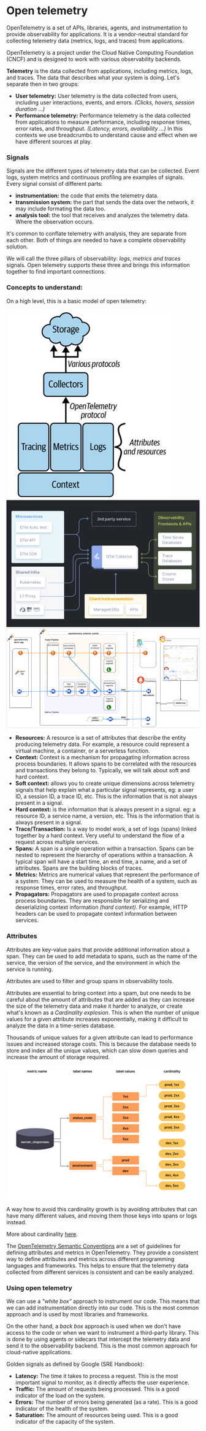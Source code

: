 # Open telemetry

OpenTelemetry is a set of APIs, libraries, agents, and instrumentation to provide observability for applications. It is a vendor-neutral standard for collecting telemetry data (metrics, logs, and traces) from applications. 

OpenTelemetry is a project under the Cloud Native Computing Foundation (CNCF) and is designed to work with various observability backends.

**Telemetry** is the data collected from applications, including metrics, logs, and traces. The data that describes what your system is doing. Let's separate then in two groups:

- **User telemetry:** User telemetry is the data collected from users, including user interactions, events, and errors. *(Clicks, hovers, session duration ...)*
- **Performance telemetry:** Performance telemetry is the data collected from applications to measure performance, including response times, error rates, and throughput. *(Latency, errors, availability ...)* In this contexts we use breadcrumbs to understand cause and effect when we have different sources at play.

###  Signals

Signals are the different types of telemetry data that can be collected. Event logs, system metrics and continuous profiling are examples of signals.
Every signal consist of different parts:
- **instrumentation:** the code that emits the telemetry data.
- **transmission system:** the part that sends the data over the network, it may include formating the data too.
- **analysis tool:** the tool that receives and analyzes the telemetry data. Where the observation occurs.

It's common to conflate telemetry with analysis, they are separate from each other. Both of things are needed to have a complete observability solution.

We will call the three pillars of observability: *logs, metrics and traces* signals. Open telemetry supports these three and brings this information together to find important connections.

### Concepts to understand:

On a high level, this is a basic model of open telemetry: 


![open_telemetry](../figures/open_telemetry/open_telemetry.png)
![otel](../figures/open_telemetry/otel.png)
![example](../figures/open_telemetry/prometeus_graphana_example.png)

- **Resources:** A resource is a set of attributes that describe the entity producing telemetry data. For example, a resource could represent a virtual machine, a container, or a serverless function.
- **Context:** Context is a mechanism for propagating information across process boundaries. It allows spans to be correlated with the resources and transactions they belong to. Typically, we will talk about soft and hard context.
- **Soft context:** allows you to create unique dimensions across telemetry signals that help explain what a particular signal represents, eg: a user ID, a session ID, a trace ID, etc. This is the information that is not always present in a signal.
- **Hard context:** is the information that is always present in a signal. eg: a resource ID, a service name, a version, etc. This is the information that is always present in a signal.
- **Trace/Transaction:** Is a way to model work, a set of logs (spans) linked together by a hard context. Very useful to understand the flow of a request across multiple services.
- **Spans:** A span is a single operation within a transaction. Spans can be nested to represent the hierarchy of operations within a transaction. A typical span will have a start time, an end time, a name, and a set of attributes. Spans are the building blocks of traces.
- **Metrics:** Metrics are numerical values that represent the performance of a system. They can be used to measure the health of a system, such as response times, error rates, and throughput.
- **Propagators:** Propagators are used to propagate context across process boundaries. They are responsible for serializing and deserializing context information *(hard context)*. For example, HTTP headers can be used to propagate context information between services.

### Attributes

Attributes are key-value pairs that provide additional information about a span. They can be used to add metadata to spans, such as the name of the service, the version of the service, and the environment in which the service is running. 

Attributes are used to filter and group spans in observability tools.

Attributes are essential to bring context into a spam, but one needs to be careful about the amount of attributes that are added as they can increase the size of the telemetry data and make it harder to analyze, or create what's known as a *Cardinality explosion*. This is when the number of unique values for a given attribute increases exponentially, making it difficult to analyze the data in a time-series database.

Thousands of unique values for a given attribute can lead to performance issues and increased storage costs. This is because the database needs to store and index all the unique values, which can slow down queries and increase the amount of storage required.

![cardinality](../figures/open_telemetry/cardinality.png)

A way how to avoid this cardinality growth is by avoiding attributes that can have many different values, and moving them those keys into spans or logs instead.

More about cardinality [here](https://grafana.com/blog/2022/02/15/what-are-cardinality-spikes-and-why-do-they-matter/).

The [OpenTelemetry Semantic Conventions](https://opentelemetry.io/docs/concepts/semantic-conventions/) are a set of guidelines for defining attributes and metrics in OpenTelemetry. They provide a consistent way to define attributes and metrics across different programming languages and frameworks. This helps to ensure that the telemetry data collected from different services is consistent and can be easily analyzed.

### Using open telemetry

We can use a *"white box"* approach to instrument our code. This means that we can add instrumentation directly into our code. This is the most common approach and is used by most libraries and frameworks.

On the other hand, a *back box* approach is used when we don't have access to the code or when we want to instrument a third-party library. This is done by using agents or sidecars that intercept the telemetry data and send it to the observability backend. This is the most common approach for cloud-native applications. 

Golden signals as defined by Google (SRE Handbook):
- **Latency:** The time it takes to process a request. This is the most important signal to monitor, as it directly affects the user experience.
- **Traffic:** The amount of requests being processed. This is a good indicator of the load on the system.
- **Errors:** The number of errors being generated (as a rate). This is a good indicator of the health of the system.
- **Saturation:** The amount of resources being used. This is a good indicator of the capacity of the system.
